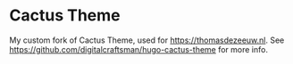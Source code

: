 # Cactus Theme

My custom fork of Cactus Theme, used for https://thomasdezeeuw.nl. See
https://github.com/digitalcraftsman/hugo-cactus-theme for more info.
